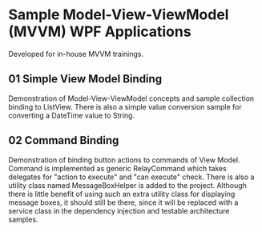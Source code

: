 # Sample Model-View-ViewModel (MVVM) WPF Applications

Developed for in-house MVVM trainings.

## 01 Simple View Model Binding

Demonstration of Model-View-ViewModel concepts and sample collection binding to ListView. There is also a simple value conversion sample for converting a DateTime value to String.

## 02 Command Binding

Demonstration of binding button actions to commands of View Model. Command is implemented as generic RelayCommand which takes delegates for "action to execute" and "can execute" check. There is also a utility class named MessageBoxHelper is added to the project. Although there is little benefit of using such an extra utility class for displaying message boxes, it should still be there, since it will be replaced with a service class in the dependency injection and testable architecture samples.